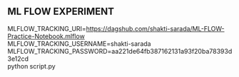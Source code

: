 ## ML FLOW EXPERIMENT 

MLFLOW_TRACKING_URI=https://dagshub.com/shakti-sarada/ML-FLOW-Practice-Notebook.mlflow \
MLFLOW_TRACKING_USERNAME=shakti-sarada \
MLFLOW_TRACKING_PASSWORD=aa221de64fb387162131a93f20ba78393d3e12cd \
python script.py